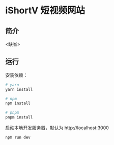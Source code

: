 # iShortV 短视频网站

## 简介

<缺省>

## 运行

安装依赖：

```bash
# yarn
yarn install

# npm
npm install

# pnpm
pnpm install
```

启动本地开发服务器，默认为 http://localhost:3000

```bash
npm run dev
```
